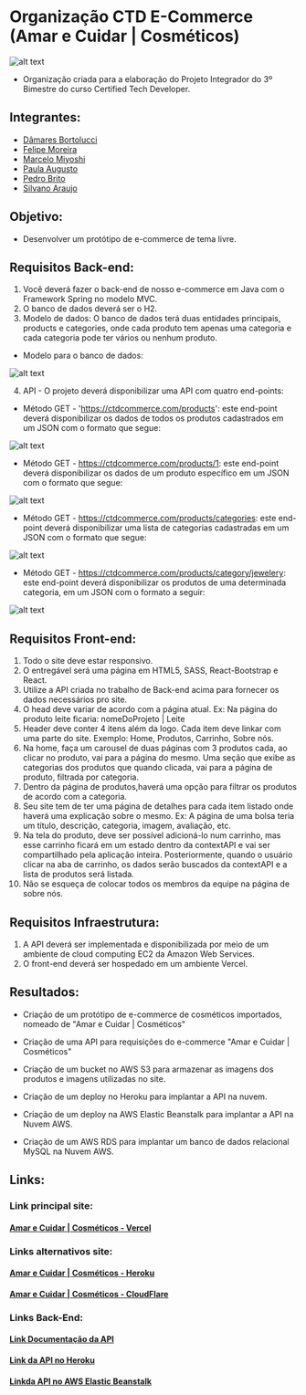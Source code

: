 # Organização CTD E-Commerce (Amar e Cuidar | Cosméticos)

![alt text](https://github.com/CTD-E-Commerce/.github/blob/main/profile/integrantes.png?raw=true)

- Organização criada para a elaboração do Projeto Integrador do 3º Bimestre do curso Certified Tech Developer.

## Integrantes:

- [Dâmares Bortolucci](https://github.com/damaresbortolucci)
- [Felipe Moreira](https://github.com/moreirafelipe)
- [Marcelo Miyoshi](https://github.com/Marcelomsz)
- [Paula Augusto](https://github.com/pcamposaugusto)
- [Pedro Brito](https://github.com/pedroisb)
- [Silvano Araujo](https://github.com/Silvanoeng) 

## Objetivo:

- Desenvolver um protótipo de e-commerce de tema livre.

## Requisitos Back-end:

1. Você deverá fazer o back-end de nosso e-commerce em Java com o Framework Spring no modelo MVC.
2. O banco de dados deverá ser o H2.
3. Modelo de dados: O banco de dados terá duas entidades principais, products e categories, onde cada produto tem apenas uma categoria e cada categoria pode ter vários ou nenhum produto. 

- Modelo para o banco de dados:

![alt text](https://github.com/CTD-E-Commerce/.github/blob/main/profile/BD.png?raw=true)

4. API - O projeto deverá disponibilizar uma API com quatro end-points:

- Método GET - 'https://ctdcommerce.com/products': este end-point deverá disponibilizar os dados de todos os produtos cadastrados em um JSON com o formato que segue:

![alt text](https://github.com/CTD-E-Commerce/.github/blob/main/profile/api2.png?raw=true)

- Método GET - https://ctdcommerce.com/products/1: este end-point deverá disponibilizar os dados de um produto específico em um JSON com o formato que segue:

![alt text](https://github.com/CTD-E-Commerce/.github/blob/main/profile/api3.png?raw=true)

- Método GET - https://ctdcommerce.com/products/categories: este end-point deverá disponibilizar uma lista de categorias cadastradas em um JSON com o formato que segue:

![alt text](https://github.com/CTD-E-Commerce/.github/blob/main/profile/api4.png?raw=true)

- Método GET - https://ctdcommerce.com/products/category/jewelery: este end-point deverá disponibilizar os produtos de uma determinada categoria, em um JSON com o formato a seguir:

![alt text](https://github.com/CTD-E-Commerce/.github/blob/main/profile/api5.png?raw=true)


## Requisitos Front-end:

1. Todo o site deve estar responsivo.
2. O entregável será uma página em HTML5, SASS, React-Bootstrap e React.
3. Utilize a API criada no trabalho de Back-end acima para fornecer os dados necessários pro site.
4. O head deve variar de acordo com a página atual. Ex: Na página do produto leite ficaria: nomeDoProjeto | Leite
5. Header deve conter 4 itens além da logo. Cada item deve linkar com uma parte do site. Exemplo: Home, Produtos, Carrinho, Sobre nós.
6. Na home, faça um carousel de duas páginas com 3 produtos cada, ao clicar no produto, vai para a página do mesmo. Uma seção que exibe as categorias dos produtos que quando clicada, vai para a página de produto, filtrada por categoria.
7. Dentro da página de produtos,haverá uma opção para filtrar os produtos de acordo com a categoria.
8. Seu site tem de ter uma página de detalhes para cada item listado onde haverá uma explicação sobre o mesmo. Ex: A página de uma bolsa teria um título, descrição, categoria, imagem, avaliação, etc.
9. Na tela do produto, deve ser possível adicioná-lo num carrinho, mas esse carrinho ficará em um estado dentro da contextAPI e vai ser compartilhado pela aplicação inteira. Posteriormente, quando o usuário clicar na aba de carrinho, os dados serão buscados da contextAPI e a lista de produtos será listada.
10. Não se esqueça de colocar todos os membros da equipe na página de sobre nós.


## Requisitos Infraestrutura:

1. A API deverá ser implementada e disponibilizada por meio de um ambiente de cloud computing EC2 da Amazon Web Services.
2. O front-end deverá ser hospedado em um ambiente Vercel.

## Resultados:

- Criação de um protótipo de e-commerce de cosméticos importados, nomeado de "Amar e Cuidar | Cosméticos"

- Criação de uma API para requisições do e-commerce "Amar e Cuidar | Cosméticos"

- Criação de um bucket no AWS S3 para armazenar as imagens dos produtos e imagens utilizadas no site.

- Criação de um deploy no Heroku para implantar a API na nuvem.
 
- Criação de um deploy na AWS Elastic Beanstalk para implantar a API na Nuvem AWS.

- Criação de um AWS RDS para implantar um banco de dados relacional MySQL na Nuvem AWS.

## Links:

### Link principal site:

#### [Amar e Cuidar | Cosméticos - Vercel](https://amar-e-cuidar.vercel.app/)

### Links alternativos site:

#### [Amar e Cuidar | Cosméticos - Heroku](https://ctd-ecommerce-front.herokuapp.com/)

#### [Amar e Cuidar | Cosméticos - CloudFlare](https://ctd-ecommerce-front.pages.dev/)


### Links Back-End:

#### [Link Documentação da API](https://notch-tiglon-21b.notion.site/Amar-e-Cuidar-Cosm-ticos-ba030697b4014482acbc9c077bc6eded)

#### [Link da API no Heroku](https://ctd-ecommerce-api.herokuapp.com)

#### [Linkda API no AWS Elastic Beanstalk](http://turmadoisgrupodois-env.eba-e8scz79c.us-east-1.elasticbeanstalk.com)
